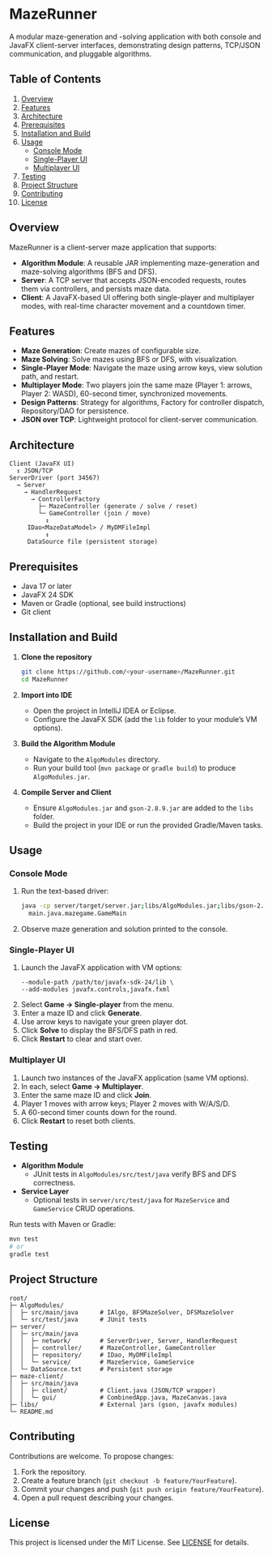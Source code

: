 # MazeRunner

A modular maze-generation and -solving application with both console and JavaFX client-server interfaces, demonstrating design patterns, TCP/JSON communication, and pluggable algorithms.

## Table of Contents

1. [Overview](#overview)
2. [Features](#features)
3. [Architecture](#architecture)
4. [Prerequisites](#prerequisites)
5. [Installation and Build](#installation-and-build)
6. [Usage](#usage)
   - [Console Mode](#console-mode)
   - [Single-Player UI](#single-player-ui)
   - [Multiplayer UI](#multiplayer-ui)
7. [Testing](#testing)
8. [Project Structure](#project-structure)
9. [Contributing](#contributing)
10. [License](#license)

## Overview

MazeRunner is a client-server maze application that supports:

- **Algorithm Module**: A reusable JAR implementing maze-generation and maze-solving algorithms (BFS and DFS).
- **Server**: A TCP server that accepts JSON-encoded requests, routes them via controllers, and persists maze data.
- **Client**: A JavaFX-based UI offering both single-player and multiplayer modes, with real-time character movement and a countdown timer.

## Features

- **Maze Generation**: Create mazes of configurable size.
- **Maze Solving**: Solve mazes using BFS or DFS, with visualization.
- **Single-Player Mode**: Navigate the maze using arrow keys, view solution path, and restart.
- **Multiplayer Mode**: Two players join the same maze (Player 1: arrows, Player 2: WASD), 60-second timer, synchronized movements.
- **Design Patterns**: Strategy for algorithms, Factory for controller dispatch, Repository/DAO for persistence.
- **JSON over TCP**: Lightweight protocol for client-server communication.

## Architecture

```text
Client (JavaFX UI)
  ↕ JSON/TCP
ServerDriver (port 34567)
  → Server
    → HandlerRequest
      → ControllerFactory
        ├─ MazeController (generate / solve / reset)
        └─ GameController (join / move)
          ↕
     IDao<MazeDataModel> / MyDMFileImpl
          ↕
     DataSource file (persistent storage)
```

## Prerequisites

- Java 17 or later
- JavaFX 24 SDK
- Maven or Gradle (optional, see build instructions)
- Git client

## Installation and Build

1. **Clone the repository**

   ```bash
   git clone https://github.com/<your-username>/MazeRunner.git
   cd MazeRunner
   ```

2. **Import into IDE**

   - Open the project in IntelliJ IDEA or Eclipse.
   - Configure the JavaFX SDK (add the `lib` folder to your module’s VM options).

3. **Build the Algorithm Module**

   - Navigate to the `AlgoModules` directory.
   - Run your build tool (`mvn package` or `gradle build`) to produce `AlgoModules.jar`.

4. **Compile Server and Client**

   - Ensure `AlgoModules.jar` and `gson-2.8.9.jar` are added to the `libs` folder.
   - Build the project in your IDE or run the provided Gradle/Maven tasks.

## Usage

### Console Mode

1. Run the text-based driver:
   ```bash
   java -cp server/target/server.jar;libs/AlgoModules.jar;libs/gson-2.8.9.jar \
     main.java.mazegame.GameMain
   ```
2. Observe maze generation and solution printed to the console.

### Single-Player UI

1. Launch the JavaFX application with VM options:
   ```
   --module-path /path/to/javafx-sdk-24/lib \
   --add-modules javafx.controls,javafx.fxml
   ```
2. Select **Game → Single-player** from the menu.
3. Enter a maze ID and click **Generate**.
4. Use arrow keys to navigate your green player dot.
5. Click **Solve** to display the BFS/DFS path in red.
6. Click **Restart** to clear and start over.

### Multiplayer UI

1. Launch two instances of the JavaFX application (same VM options).
2. In each, select **Game → Multiplayer**.
3. Enter the same maze ID and click **Join**.
4. Player 1 moves with arrow keys; Player 2 moves with W/A/S/D.
5. A 60-second timer counts down for the round.
6. Click **Restart** to reset both clients.

## Testing

- **Algorithm Module**
  - JUnit tests in `AlgoModules/src/test/java` verify BFS and DFS correctness.
- **Service Layer**
  - Optional tests in `server/src/test/java` for `MazeService` and `GameService` CRUD operations.

Run tests with Maven or Gradle:

```bash
mvn test
# or
gradle test
```

## Project Structure

```
root/
├─ AlgoModules/
│  ├─ src/main/java      # IAlgo, BFSMazeSolver, DFSMazeSolver
│  └─ src/test/java      # JUnit tests
├─ server/
│  ├─ src/main/java
│  │  ├─ network/        # ServerDriver, Server, HandlerRequest
│  │  ├─ controller/     # MazeController, GameController
│  │  ├─ repository/     # IDao, MyDMFileImpl
│  │  └─ service/        # MazeService, GameService
│  └─ DataSource.txt     # Persistent storage
├─ maze-client/
│  ├─ src/main/java
│  │  ├─ client/         # Client.java (JSON/TCP wrapper)
│  │  └─ gui/            # CombinedApp.java, MazeCanvas.java
├─ libs/                 # External jars (gson, javafx modules)
└─ README.md
```

## Contributing

Contributions are welcome. To propose changes:

1. Fork the repository.
2. Create a feature branch (`git checkout -b feature/YourFeature`).
3. Commit your changes and push (`git push origin feature/YourFeature`).
4. Open a pull request describing your changes.

## License

This project is licensed under the MIT License. See [LICENSE](LICENSE) for details.


